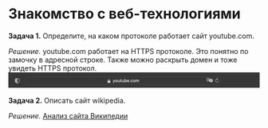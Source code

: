 # Знакомство с веб-технологиями

__Задача 1.__ Определите, на каком протоколе работает сайт youtube.com.

_Решение._ youtube.com работает на HTTPS протоколе. Это понятно по замочку в адресной строке. Также можно раскрыть домен и тоже увидеть HTTPS протокол. ![HTTPS Protocol](1_protocol.png)

__Задача 2.__ Описать сайт wikipedia.

_Решение._ [Анализ сайта Википедии](2_analyze.txt)